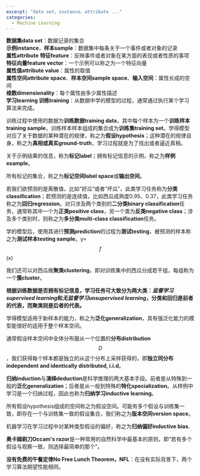 ```yaml
---
excerpt: "data set、instance、attribute ..."
categories:
  - Machine Learning
---
```


<script type="text/javascript" async
  src="https://cdn.mathjax.org/mathjax/latest/MathJax.js?config=TeX-MML-AM_CHTML">
</script>

**数据集data set**：数据记录的集合  
**示例instance**，**样本sample**：数据集中每条关于一个事件或者对象的记录  
**属性attribute** **特征feature**：反映事件或者对象在某方面的表现或者性质的事项  
**特征向量feature vector**：一个示例可以称之为一个特征向量  
**属性值attribute value**：属性的取值  
**属性空间attribute space**、**样本空间sample space**、**输入空间**：属性长成的空间  
**维数dimensionality**：每个属性由多少属性描述  
**学习learning 训练training**：从数据中学的模型的过程，通常通过执行某个学习算法来完成。  

训练过程中使用的数据为**训练数据training data**，其中每个样本为一个**训练样本training sample**，训练样本样本组成的集合成为**训练集training set**。学得模型对应了关于数据的某种潜在的规律，称之为**假设hypothesis**；这种潜在的规律自身，称之为**真相或真实ground-truth**，学习过程就是为了找出或者逼近真相。

关于示例结果的信息，称为**标记label**；拥有标记信息的示例，称之为**样例example**。

所有标记的集合，称之为**标记空间label space**或**输出空间**。

若我们欲预测的是离散值，比如“好瓜”或者“坏瓜”，此类学习任务称为**分类classification**；若预测的是连续值，比如西瓜成熟度0.95、0.37，此类学习任务称之为**回归regression**。对只涉及两个类别的**二分类binary classification**任务，通常称其中一个为**正类positive class**，另一个类为**反类negative class**；涉及多个类别时，则称之为**多分类multi-class classification**任务。

学的模型后，使用其进行**预测prediction**的过程为**测试testing**，被预测的样本称之为**测试样本testing sample**。y=$$\mathit{f}$$(x)

我们还可以对西瓜做**聚类clustering**，即对训练集中的西瓜分成若干组，每组称为一个**簇cluster**。

**根据训练数据是否拥有标记信息，学习任务可大致分为两大类：*监督学习supervised learning*和*无监督学习unsupervised learning*，分类和回归是前者的代表，而聚类则是后者的代表。**

学得模型适用于新样本的能力，称之为**泛化generalization**，具有强泛化能力的模型能很好的适用于整个样本空间。

通常假设样本空间中全体分布服从一个位置的**分布distribution** $$\mathit{D}$$，我们获得每个样本都是独立的从这个分布上采样获得的，即**独立同分布independent and identically distributed, i.i.d**。

**归纳induction**与**演绎deduction**是科学推理的两大基本手段。前者是从特殊到一般的**泛化generalization**；后者是从一般到特殊的**特化specialization**。从样例中学习是一个归纳过程，因此也称为**归纳学习inductive learning**。

所有假设hypothesis组成的空间称之为假设空间。可能有多个假设与训练集一致，即存在一个与训练集一致的假设集合，我们称之为**版本空间version space**。

机器学习在学习过程中对某种类型假设的偏好，称之为**归纳偏好inductive bias.**

**奥卡姆剃刀Occam's razor**是一种常用的自然科学中最基本的原则，即“若有多个假设与观察一致，则选择最简单的那个”。

**没有免费的午餐定律No Free Lunch Theorem，NFL**：在没有实际背景下，两个学习算法期望性能相同。
